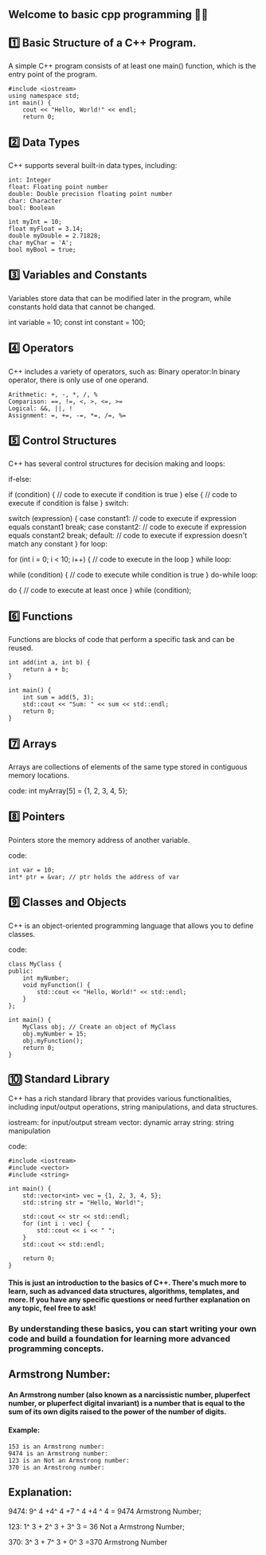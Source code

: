 ## Welcome to basic cpp programming 🧑‍💻

## 1️⃣ Basic Structure of a C++ Program.

A simple C++ program consists of at least one main() function, which is the entry point of the program.
```
#include <iostream>
using namespace std;
int main() {
    cout << "Hello, World!" << endl;
    return 0;
```
## 2️⃣ Data Types
C++ supports several built-in data types, including:
```
int: Integer
float: Floating point number
double: Double precision floating point number
char: Character
bool: Boolean
```
```
int myInt = 10;
float myFloat = 3.14;
double myDouble = 2.71828;
char myChar = 'A';
bool myBool = true;    
```
## 3️⃣ Variables and Constants
Variables store data that can be modified later in the program, while constants hold data that cannot be changed.

int variable = 10;
const int constant = 100;

## 4️⃣ Operators
C++ includes a variety of operators, such as:
Binary operator:In binary operator, there is only use of one operand. 
```
Arithmetic: +, -, *, /, %
Comparison: ==, !=, <, >, <=, >=
Logical: &&, ||, !
Assignment: =, +=, -=, *=, /=, %=
```
## 5️⃣ Control Structures
C++ has several control structures for decision making and loops:

if-else:

if (condition) {
    // code to execute if condition is true
} else {
    // code to execute if condition is false
}
switch:

switch (expression) {
    case constant1:
        // code to execute if expression equals constant1
        break;
    case constant2:
        // code to execute if expression equals constant2
        break;
    default:
        // code to execute if expression doesn't match any constant
}
for loop:

for (int i = 0; i < 10; i++) {
    // code to execute in the loop
}
while loop:

while (condition) {
    // code to execute while condition is true
}
do-while loop:

do {
    // code to execute at least once
} while (condition);

## 6️⃣ Functions
Functions are blocks of code that perform a specific task and can be reused.
```
int add(int a, int b) {
    return a + b;
}

int main() {
    int sum = add(5, 3);
    std::cout << "Sum: " << sum << std::endl;
    return 0;
}
```
## 7️⃣ Arrays
Arrays are collections of elements of the same type stored in contiguous memory locations.

code:
int myArray[5] = {1, 2, 3, 4, 5};

## 8️⃣ Pointers
Pointers store the memory address of another variable.

code:
```
int var = 10;
int* ptr = &var; // ptr holds the address of var
```

## 9️⃣ Classes and Objects
C++ is an object-oriented programming language that allows you to define classes.

code:
```
class MyClass {
public:
    int myNumber;
    void myFunction() {
        std::cout << "Hello, World!" << std::endl;
    }
};

int main() {
    MyClass obj; // Create an object of MyClass
    obj.myNumber = 15;
    obj.myFunction();
    return 0;
}
```
## 🔟 Standard Library
C++ has a rich standard library that provides various functionalities, including input/output operations, string manipulations, and data structures.

iostream: for input/output stream
vector: dynamic array
string: string manipulation

code:
```
#include <iostream>
#include <vector>
#include <string>

int main() {
    std::vector<int> vec = {1, 2, 3, 4, 5};
    std::string str = "Hello, World!";
    
    std::cout << str << std::endl;
    for (int i : vec) {
        std::cout << i << " ";
    }
    std::cout << std::endl;

    return 0;
}
```
#### This is just an introduction to the basics of C++. There's much more to learn, such as advanced data structures, algorithms, templates, and more. If you have any specific questions or need further explanation on any topic, feel free to ask!

<!--end of basics of c++-->

### By understanding these basics, you can start writing your own code and build a foundation for learning more advanced programming concepts.


## Armstrong Number:

#### An Armstrong number (also known as a narcissistic number, pluperfect number, or pluperfect digital invariant) is a number that is equal to the sum of its own digits raised to the power of the number of digits. 
#### Example:
```
153 is an Armstrong number: 
9474 is an Armstrong number: 
123 is an Not an Armstrong number: 
370 is an Armstrong number:
```

## Explanation:

9474:
9^
4
+4^ 
4
+7 ^
4
+4 ^
4
 = 9474 Armstrong Number;
 
123: 
1^
3
+
2^
3
+
3^
3
= 36 Not a Armstrong Number;

370: 
3^
3
+
7^
3
+
0^
3
=370 Armstrong Number



